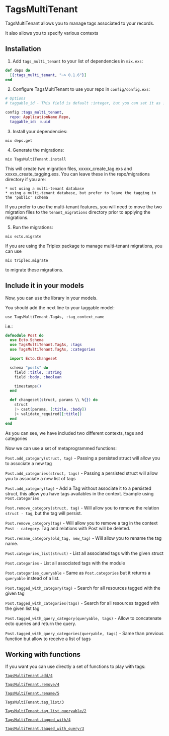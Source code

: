 # TagsMultiTenant

TagsMultiTenant allows you to manage tags associated to your records.

It also allows you to specify various contexts

## Installation

  1. Add `tags_multi_tenant` to your list of dependencies in `mix.exs`:

  ```elixir
  def deps do
    [{:tags_multi_tenant, "~> 0.1.6"}]
  end
  ```

  2. Configure TagsMultiTenant to use your repo in `config/config.exs`:

  ```elixir
  # Options
  # taggable_id - This field is default :integer, but you can set it as :uuid

  config :tags_multi_tenant,
    repo: ApplicationName.Repo,
    taggable_id: :uuid
  ```

  3. Install your dependencies:

  ```
  mix deps.get
  ```

  4. Generate the migrations:

  ```
  mix TagsMultiTenant.install
  ```

  This will create two migration files, xxxxx\_create\_tag.exs and xxxxx\_create\_tagging.exs.  You can leave    these in the repo/migrations directory if you are:

	* not using a multi-tenant database
	* using a multi-tenant database, but prefer to leave the tagging in the 'public' schema

  If you prefer to use the multi-tenant features, you will need to move the two migration files to the ```tenant_migrations``` directory prior to applying the migrations.

  5. Run the migrations:

  ```
  mix ecto.migrate
  ```

  If you are using the Triplex package to manage multi-tenant migrations, you can use

  ```
  mix triplex.migrate
  ```
  to migrate these migrations.

## Include it in your models

Now, you can use the library in your models.

You should add the next line to your taggable model:

`use TagsMultiTenant.TagAs, :tag_context_name`

i.e.:

  ```elixir
  defmodule Post do
    use Ecto.Schema
    use TagsMultiTenant.TagAs, :tags
    use TagsMultiTenant.TagAs, :categories

    import Ecto.Changeset

    schema "posts" do
      field :title, :string
      field :body, :boolean

      timestamps()
    end

    def changeset(struct, params \\ %{}) do
      struct
      |> cast(params, [:title, :body])
      |> validate_required([:title])
    end
  end
  ```
As you can see, we have included two different contexts, tags and
categories

Now we can use a set of metaprogrammed functions:

`Post.add_category(struct, tag)` - Passing a persisted struct will
allow you to associate a new tag

`Post.add_categories(struct, tags)` - Passing a persisted struct will
allow you to associate a new list of tags

`Post.add_category(tag)` - Add a Tag without associate it to a persisted struct,
this allow you have tags availables in the context. Example using `Post.categories`

`Post.remove_category(struct, tag)` - Will allow you to remove the relation `struct - tag`,
but the tag will persist.

`Post.remove_category(tag)` - Will allow you to remove a tag in the context `Post - category`. Tag and relations with Post will be deleted.

`Post.rename_category(old_tag, new_tag)` - Will allow you to rename the tag name.

`Post.categories_list(struct)` - List all associated tags with the given
struct

`Post.categories` - List all associated tags with the module

`Post.categories_queryable` - Same as `Post.categories` but it returns a `queryable` instead of a list.

`Post.tagged_with_category(tag)` - Search for all resources tagged with
the given tag

`Post.tagged_with_categories(tags)` - Search for all resources tagged
with the given list tag

`Post.tagged_with_query_category(queryable, tags)` - Allow to
concatenate ecto queries and return the query.

`Post.tagged_with_query_categories(queryable, tags)` - Same than previous function but allow to receive a list of tags


## Working with functions

If you want you can use directly a set of functions to play with tags:

[`TagsMultiTenant.add/4`](https://hexdocs.pm/tags_multi_tenant/TagsMultiTenant.html#add/4)

[`TagsMultiTenant.remove/4`](https://hexdocs.pm/tags_multi_tenant/TagsMultiTenant.html#remove/4)

[`TagsMultiTenant.rename/5`](https://hexdocs.pm/tags_multi_tenant/TagsMultiTenant.html#rename/5)

[`TagsMultiTenant.tag_list/3`](https://hexdocs.pm/tags_multi_tenant/TagsMultiTenant.html#tag_list/3)

[`TagsMultiTenant.tag_list_queryable/2`](https://hexdocs.pm/tags_multi_tenant/TagsMultiTenant.html#tag_list_queryable/2)

[`TagsMultiTenant.tagged_with/4`](https://hexdocs.pm/tags_multi_tenant/TagsMultiTenant.html#tagged_with/4)

[`TagsMultiTenant.tagged_with_query/3`](https://hexdocs.pm/tags_multi_tenant/TagsMultiTenant.html#tagged_with_query/3)
